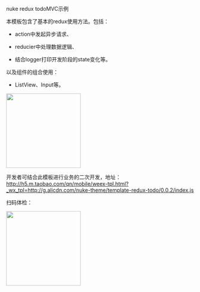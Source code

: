 nuke redux todoMVC示例

本模板包含了基本的redux使用方法。包括：

- action中发起异步请求、

- reducier中处理数据逻辑、

- 结合logger打印开发阶段的state变化等。

以及组件的组合使用：

- ListView、Input等。



<img src="https://img.alicdn.com/tfs/TB1cw.SbMoQMeJjy1XaXXcSsFXa-375-667.png" width="200px" />


开发者可结合此模板进行业务的二次开发，地址：http://h5.m.taobao.com/qn/mobile/weex-tpl.html?_wx_tpl=http://g.alicdn.com/nuke-theme/template-redux-todo/0.0.2/index.js

扫码体检：

<img src="https://img.alicdn.com/tfs/TB1nEhDbUtWMKJjy0FaXXcCDpXa-187-187.png" width="200px" />